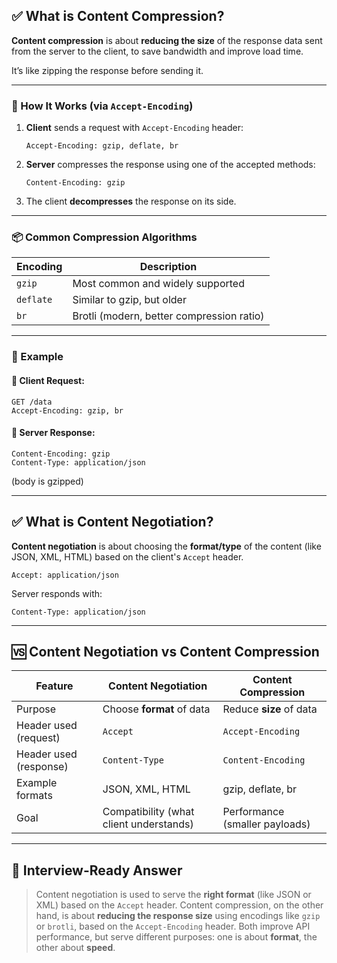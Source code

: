 ## ✅ What is **Content Compression**?

**Content compression** is about **reducing the size** of the response data sent from the server to the client, to save bandwidth and improve load time.

It’s like zipping the response before sending it.

---

### 🔧 How It Works (via `Accept-Encoding`)

1. **Client** sends a request with `Accept-Encoding` header:

   ```http
   Accept-Encoding: gzip, deflate, br
   ```

2. **Server** compresses the response using one of the accepted methods:

   ```http
   Content-Encoding: gzip
   ```

3. The client **decompresses** the response on its side.

---

### 📦 Common Compression Algorithms

| Encoding  | Description                               |
| --------- | ----------------------------------------- |
| `gzip`    | Most common and widely supported          |
| `deflate` | Similar to gzip, but older                |
| `br`      | Brotli (modern, better compression ratio) |

---

### 📌 Example

#### 🔸 Client Request:

```http
GET /data
Accept-Encoding: gzip, br
```

#### 🔸 Server Response:

```http
Content-Encoding: gzip
Content-Type: application/json
```

(body is gzipped)

---

## ✅ What is **Content Negotiation**?

**Content negotiation** is about choosing the **format/type** of the content (like JSON, XML, HTML) based on the client's `Accept` header.

```http
Accept: application/json
```

Server responds with:

```http
Content-Type: application/json
```

---

## 🆚 Content Negotiation vs Content Compression

| Feature                | Content Negotiation                     | Content Compression            |
| ---------------------- | --------------------------------------- | ------------------------------ |
| Purpose                | Choose **format** of data               | Reduce **size** of data        |
| Header used (request)  | `Accept`                                | `Accept-Encoding`              |
| Header used (response) | `Content-Type`                          | `Content-Encoding`             |
| Example formats        | JSON, XML, HTML                         | gzip, deflate, br              |
| Goal                   | Compatibility (what client understands) | Performance (smaller payloads) |

---

## 🧠 Interview-Ready Answer

> Content negotiation is used to serve the **right format** (like JSON or XML) based on the `Accept` header. Content compression, on the other hand, is about **reducing the response size** using encodings like `gzip` or `brotli`, based on the `Accept-Encoding` header. Both improve API performance, but serve different purposes: one is about **format**, the other about **speed**.